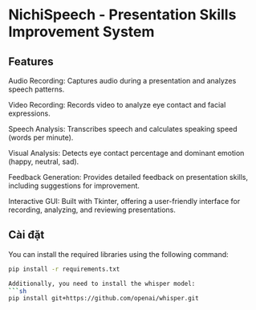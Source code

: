 # NichiSpeech - Presentation Skills Improvement System
## Features
Audio Recording: Captures audio during a presentation and analyzes speech patterns.

Video Recording: Records video to analyze eye contact and facial expressions.

Speech Analysis: Transcribes speech and calculates speaking speed (words per minute).

Visual Analysis: Detects eye contact percentage and dominant emotion (happy, neutral, sad).

Feedback Generation: Provides detailed feedback on presentation skills, including suggestions for improvement.

Interactive GUI: Built with Tkinter, offering a user-friendly interface for recording, analyzing, and reviewing presentations.
## Cài đặt
You can install the required libraries using the following command:
```sh
pip install -r requirements.txt

Additionally, you need to install the whisper model:
```sh
pip install git+https://github.com/openai/whisper.git
